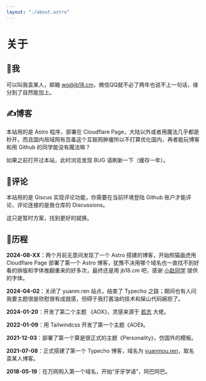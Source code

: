 ```yaml
---
layout: "./about.astro"
---
```


# 关于

## 🫣我

可以叫我袁某人，邮箱 wo@jb18.cm，微信QQ就不必了两年也说不上一句话，缘分到了自然能加上。

## ✍️博客

本站用的是 Astro 程序，部署在 Cloudflare Page，大陆以外或者用魔法几乎都是秒开，而且国内局域网有百毒这个互联网肿瘤所以不打算优化国内，再者能玩博客和用 Github 的同学能没有魔法嘛？

如果之前打开过本站，此时浏览发现 BUG 请刷新一下（缓存一年）。

## 💬评论

本站用的是 Giscus 实现评论功能，你需要在当前环境登陆 Github 账户才能评论，评论连接的是我仓库的 Discussions。

这只是暂时方案，找到更好的就换。

## 🛫历程

**2024-08-XX**：两个月前无意间发现了一个 Astro 搭建的博客，开始照猫画虎用 Cloudflare Page 部署了第一个 Astro 博客，犹豫不决用哪个域名也一直找不到好看的排版和字体推翻重来的好多次，最终还是用 jb18.cm 吧，感谢 [小赵同学](https://usj.cc "小赵同学") 提供的字体。

**2024-04-02**：关闭了 yuanm.ren 站点，结束了 Typecho 之路；期间也有人问我要主题很是欣慰很有成就感，但碍于我打酱油的技术和屎山代码婉拒了。

**2024-01-20**：开发了第二个主题 《AOX》，灵感来源于 [若志](https://www.rz.sb/ "若志.随笔") 大佬。

**2022-01-09**：用 Tailwindcss 开发了第一个主题《AOE》。

**2021-12-03**：部署了第一个算是很正式的主题《Personality》，仿国外的模板。

**2021-07-08**：正式搭建了第一个 Typecho 博客，域名为 <u>yuanmou.ren</u>，取名袁某人博客。

**2018-05-19**：在万网购入第一个域名，开始“牙牙学语”，阿巴阿巴。
